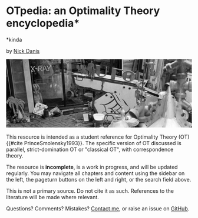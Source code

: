 # OTpedia: an Optimality Theory encyclopedia*

*kinda

by [Nick Danis](https://nickdanis.com)

![decorative banner](ot-banner-crop.jpg)

This resource is intended as a student reference for Optimality Theory (OT) {{#cite PrinceSmolensky1993}}. The specific version of OT discussed is parallel, strict-domination OT or "classical OT", with correspondence theory. 

The resource is **incomplete**, is a work in progress, and will be updated regularly. You may navigate all chapters and content using the sidebar on the left, the pageturn buttons on the left and right, or the search field above. 

This is not a primary source. Do not cite it as such. References to the literature will be made where relevant. 

Questions? Comments? Mistakes? [Contact me](https://nickdanis.com), or raise an issue on [GitHub](https://github.com/nickdanis/otpedia). 

